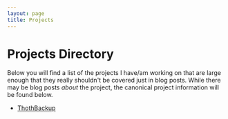 ```yaml
---
layout: page
title: Projects
---
```

# Projects Directory #

Below you will find a list of the projects I have/am working on that are large
enough that they really shouldn't be covered just in blog posts. While there may
be blog posts _about_ the project, the canonical project information will be
found below.

* [ThothBackup][1]

[1]: /projects/thothbackup/
